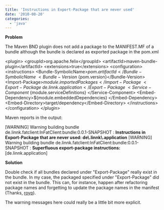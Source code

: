 ```yaml
---
title: 'Instructions in Export-Package that are never used'
date: '2010-08-20'
categories:
  - 'java'
---
```


**Problem**

The Maven BND plugin does not add a package to the MANIFEST.MF of a bundle although the bundle is declared as exported package in the pom.xml

<plugin\> <groupId\>org.apache.felix</groupId\> <artifactId\>maven\-bundle-plugin</artifactId\> <extensions\>true</extensions\> <configuration\> <instructions\> <Bundle-SymbolicName\>${pom.artifactId}</Bundle-SymbolicName\> <Bundle-Version\>${pom.version}</Bundle-Version\> <Import-Package\>${module.importedPackages}</Import-Package\> <Export-Package\>de.linnk.application</Export-Package\> <Service-Component\>${module.serviceDefinitions} </Service-Component\> <Embed-Dependency\>${module.embeddedDependencies} </Embed-Dependency\> <Embed-Directory\>target/dependency</Embed-Directory\> </instructions\> </configuration\> </plugin\>

Maven reports in the output:

\[WARNING\] Warning building bundle de.linnk.fatclient:lnFatClient:bundle:0.0.1-SNAPSHOT : **Instructions in Export-Package that are never used: de\\.linnk\\.application** \[WARNING\] Warning building bundle de.linnk.fatclient:lnFatClient:bundle:0.0.1-SNAPSHOT : **Superfluous export-package instructions:** \[de.linnk.application\]

**Solution**

Double check if all bundles declared under "Export-Package" really exist in the bundle. In my case, the packaged specified under "Export-Package" did not exist in the bundle. This can, for instance, happen after refactoring package names and forgetting to update the package names in the manifest (Thanks, [royp](http://skirmishing.wordpress.com)).

The warning messages here could really be a little bit more explicit.

